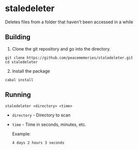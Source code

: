# staledeleter
Deletes files from a folder that haven't been accessed in a while

## Building

1. Clone the git repository and go into the directory.

  ```
  git clone https://github.com/peacememories/staledeleter.git
  cd staledeleter
  ```

2. Install the package

  ```
  cabal install
  ```

## Running

```
staledeleter <directory> <time>
```

* `directory` - Directory to scan
* `time` - Time in seconds, minutes, etc.
    
    Example:
    
    ```
    4 days 2 hours 3 seconds
    ```
